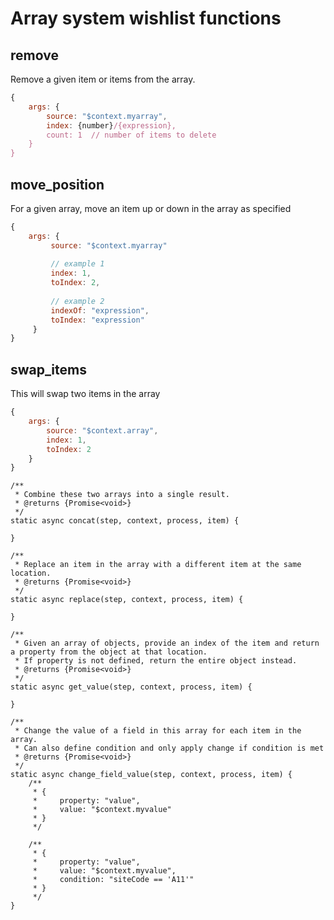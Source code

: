 # Array system wishlist functions

## remove
Remove a given item or items from the array.

```js
{
    args: {
        source: "$context.myarray",
        index: {number}/{expression},
        count: 1  // number of items to delete
    }
}
```

## move_position
For a given array, move an item up or down in the array as specified
```js
{
    args: {
         source: "$context.myarray"
 
         // example 1
         index: 1,
         toIndex: 2,
 
         // example 2
         indexOf: "expression",
         toIndex: "expression"
     }
}
```

## swap_items
This will swap two items in the array

```js
{
    args: {
        source: "$context.array",
        index: 1,
        toIndex: 2    
    }
}
```



    /**
     * Combine these two arrays into a single result.
     * @returns {Promise<void>}
     */
    static async concat(step, context, process, item) {

    }

    /**
     * Replace an item in the array with a different item at the same location.
     * @returns {Promise<void>}
     */
    static async replace(step, context, process, item) {

    }

    /**
     * Given an array of objects, provide an index of the item and return a property from the object at that location.
     * If property is not defined, return the entire object instead.
     * @returns {Promise<void>}
     */
    static async get_value(step, context, process, item) {

    }

    /**
     * Change the value of a field in this array for each item in the array.
     * Can also define condition and only apply change if condition is met
     * @returns {Promise<void>}
     */
    static async change_field_value(step, context, process, item) {
        /**
         * {
         *     property: "value",
         *     value: "$context.myvalue"
         * }
         */

        /**
         * {
         *     property: "value",
         *     value: "$context.myvalue",
         *     condition: "siteCode == 'A11'"
         * }
         */
    }